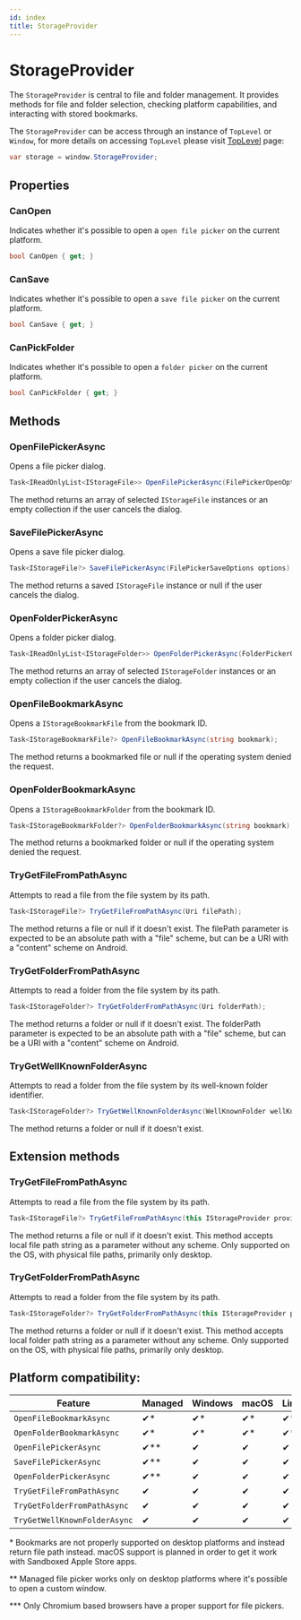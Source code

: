 ```yaml
---
id: index
title: StorageProvider
---
```


# StorageProvider

The `StorageProvider` is central to file and folder management. It provides methods for file and folder selection, checking platform capabilities, and interacting with stored bookmarks.

The `StorageProvider` can be access through an instance of `TopLevel` or `Window`, for more details on accessing `TopLevel` please visit [TopLevel](../../toplevel) page:
```cs
var storage = window.StorageProvider;
```

## Properties 

### CanOpen
Indicates whether it's possible to open a `open file picker` on the current platform.

```cs
bool CanOpen { get; }
```

### CanSave
Indicates whether it's possible to open a `save file picker` on the current platform.

```cs
bool CanSave { get; }
```

### CanPickFolder
Indicates whether it's possible to open a `folder picker` on the current platform.

```cs
bool CanPickFolder { get; }
```

## Methods

### OpenFilePickerAsync
Opens a file picker dialog.

```cs
Task<IReadOnlyList<IStorageFile>> OpenFilePickerAsync(FilePickerOpenOptions options);
```
The method returns an array of selected `IStorageFile` instances or an empty collection if the user cancels the dialog.

### SaveFilePickerAsync
Opens a save file picker dialog.

```cs
Task<IStorageFile?> SaveFilePickerAsync(FilePickerSaveOptions options);
```
The method returns a saved `IStorageFile` instance or null if the user cancels the dialog.

### OpenFolderPickerAsync
Opens a folder picker dialog.

```cs
Task<IReadOnlyList<IStorageFolder>> OpenFolderPickerAsync(FolderPickerOpenOptions options);
```
The method returns an array of selected `IStorageFolder` instances or an empty collection if the user cancels the dialog.

### OpenFileBookmarkAsync
Opens a `IStorageBookmarkFile` from the bookmark ID.

```cs
Task<IStorageBookmarkFile?> OpenFileBookmarkAsync(string bookmark);
```
The method returns a bookmarked file or null if the operating system denied the request.

### OpenFolderBookmarkAsync
Opens a `IStorageBookmarkFolder` from the bookmark ID.

```cs
Task<IStorageBookmarkFolder?> OpenFolderBookmarkAsync(string bookmark);
```
The method returns a bookmarked folder or null if the operating system denied the request.

### TryGetFileFromPathAsync
Attempts to read a file from the file system by its path.

```cs
Task<IStorageFile?> TryGetFileFromPathAsync(Uri filePath);
```
The method returns a file or null if it doesn't exist. The filePath parameter is expected to be an absolute path with a "file" scheme, but can be a URI with a "content" scheme on Android.

### TryGetFolderFromPathAsync
Attempts to read a folder from the file system by its path.

```cs
Task<IStorageFolder?> TryGetFolderFromPathAsync(Uri folderPath);
```
The method returns a folder or null if it doesn't exist. The folderPath parameter is expected to be an absolute path with a "file" scheme, but can be a URI with a "content" scheme on Android.

### TryGetWellKnownFolderAsync
Attempts to read a folder from the file system by its well-known folder identifier.

```cs
Task<IStorageFolder?> TryGetWellKnownFolderAsync(WellKnownFolder wellKnownFolder);
```
The method returns a folder or null if it doesn't exist.

## Extension methods

### TryGetFileFromPathAsync
Attempts to read a file from the file system by its path.

```cs
Task<IStorageFile?> TryGetFileFromPathAsync(this IStorageProvider provider, string filePath);
```
The method returns a file or null if it doesn't exist.
This method accepts local file path string as a parameter without any scheme.
Only supported on the OS, with physical file paths, primarily only desktop.

### TryGetFolderFromPathAsync
Attempts to read a folder from the file system by its path.

```cs
Task<IStorageFolder?> TryGetFolderFromPathAsync(this IStorageProvider provider, string folderPath);
```
The method returns a folder or null if it doesn't exist. 
This method accepts local folder path string as a parameter without any scheme.
Only supported on the OS, with physical file paths, primarily only desktop.

## Platform compatibility:

| Feature        | Managed |  Windows | macOS | Linux | Browser | Android |  iOS |
|---------------|-------|-------|-------|-------|-------|-------|-------|
| `OpenFileBookmarkAsync` | ✔* | ✔* | ✔* | ✔* | ✔ | ✔ | ✔ |
| `OpenFolderBookmarkAsync` | ✔* | ✔* | ✔* | ✔* | ✔ | ✔ | ✔ |
| `OpenFilePickerAsync` | ✔** | ✔ | ✔ | ✔ | ✔ | ✔ | ✔ |
| `SaveFilePickerAsync` | ✔** | ✔ | ✔ | ✔ | ✔*** | ✔ | ✖ |
| `OpenFolderPickerAsync` | ✔** | ✔ | ✔ | ✔ | ✔*** | ✔ | ✔ |
| `TryGetFileFromPathAsync` | ✔ | ✔ | ✔ | ✔ | ✖ | ✖ | ✖ |
| `TryGetFolderFromPathAsync` | ✔ | ✔ | ✔ | ✔ | ✖ | ✖ | ✖ |
| `TryGetWellKnownFolderAsync` | ✔ | ✔ | ✔ | ✔ | ✔ | ✔ | ✔ |

\* Bookmarks are not properly supported on desktop platforms and instead return file path instead. macOS support is planned in order to get it work with Sandboxed Apple Store apps.

** Managed file picker works only on desktop platforms where it's possible to open a custom window.

*** Only Chromium based browsers have a proper support for file pickers. 